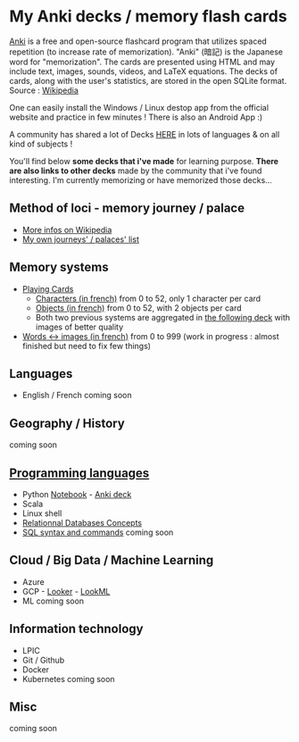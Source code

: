 # My Anki decks / memory flash cards


[Anki](https://apps.ankiweb.net/) is a free and open-source flashcard program that utilizes spaced repetition (to increase rate of memorization). "Anki" (暗記) is the Japanese word for "memorization". The cards are presented using HTML and may include text, images, sounds, videos, and LaTeX equations. The decks of cards, along with the user's statistics, are stored in the open SQLite format. Source : [Wikipedia](https://en.wikipedia.org/wiki/Anki_(software))

One can easily install the Windows / Linux destop app from the official website and practice in few minutes ! There is also an Android App :)

A community has shared a lot of Decks [HERE](https://ankiweb.net/decks/) in lots of languages & on all kind of subjects !

You'll find below __some decks that i've made__ for learning purpose. __There are also links to other decks__ made by the community that i've found interesting. I'm currently memorizing or have memorized those decks...

## Method of loci - memory journey / palace
* [More infos on Wikipedia](https://en.wikipedia.org/wiki/Method_of_loci)
* [My own journeys' / palaces' list](https://github.com/obrunet/Anki_decks_-_memory_cards/blob/master/Palaces.md) 

## Memory systems
- [Playing Cards](https://github.com/obrunet/Anki_decks_-_memory_cards/tree/master/00.Memory_systems/02.Cartes)
    - [Characters (in french)](https://github.com/obrunet/Anki_decks_-_memory_cards/blob/master/01.My_own_decks/Cartes%20Personnages.apkg) from 0 to 52, only 1 character per card
    - [Objects (in french)](https://github.com/obrunet/Anki_decks_-_memory_cards/blob/master/01.My_own_decks/Cartes%20Objet.apkg) from 0 to 52, with 2 objects per card
    - Both two previous systems are aggregated in [the following deck](https://github.com/obrunet/Anki_decks_-_memory_cards/blob/master/01.My_own_decks/Cards.apkg) with images of better quality
- [Words <-> images (in french)](https://github.com/obrunet/Anki_decks_-_memory_cards/blob/master/00.Memory%20systems/System%20words%20_-_%20images.apkg) from 0 to 999 (work in progress : almost finished but need to fix few things)

## Languages
- English / French
coming soon

## Geography / History
coming soon

## [Programming languages](https://github.com/obrunet/Anki_decks_-_memory_cards/blob/master/01.My_own_decks/Programming_languages/)
 - Python [Notebook](https://github.com/obrunet/Anki_decks_-_memory_cards/blob/master/01.My_own_decks/Programming_languages/Python/python_cheat_sheet.ipynb) - [Anki deck](https://github.com/obrunet/Anki_decks_-_memory_cards/blob/master/01.My_own_decks/Programming_languages/Python/)
 - Scala
 - Linux shell
 - [Relationnal Databases Concepts]()
 - [SQL syntax and commands](https://github.com/obrunet/Anki_decks_-_memory_cards/blob/master/01.My_own_decks/Programming_languages/SQL/SQL%20syntax%20and%20commands.apkg)
 coming soon
 
 ## Cloud / Big Data / Machine Learning
- Azure
- GCP - [Looker]() - [LookML](https://github.com/obrunet/Anki_decks_-_memory_cards/blob/master/01.My_own_decks/Programming_languages/LookML/LookML.apkg) 
- ML
coming soon
 
 ## Information technology
- LPIC
- Git / Github
- Docker
- Kubernetes
coming soon

## Misc
coming soon


